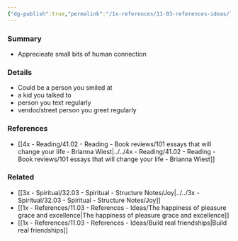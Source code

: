 ```yaml
---
{"dg-publish":true,"permalink":"/1x-references/11-03-references-ideas/little-bits-of-human-connection/","title":"Little bits of human connection"}
---
```



### Summary
- Apprecieate small bits of human connection

### Details
- Could be a person you smiled at
- a kid you talked to
- person you text regularly
- vendor/street person you greet regularly

### References
- [[4x - Reading/41.02 - Reading - Book reviews/101 essays that will change your life - Brianna Wiest\|../../4x - Reading/41.02 - Reading - Book reviews/101 essays that will change your life - Brianna Wiest]]

### Related
- [[3x - Spiritual/32.03 - Spiritual - Structure Notes/Joy\|../../3x - Spiritual/32.03 - Spiritual - Structure Notes/Joy]]
- [[1x - References/11.03 - References - Ideas/The happiness of pleasure grace and excellence\|The happiness of pleasure grace and excellence]]
- [[1x - References/11.03 - References - Ideas/Build real friendships\|Build real friendships]]